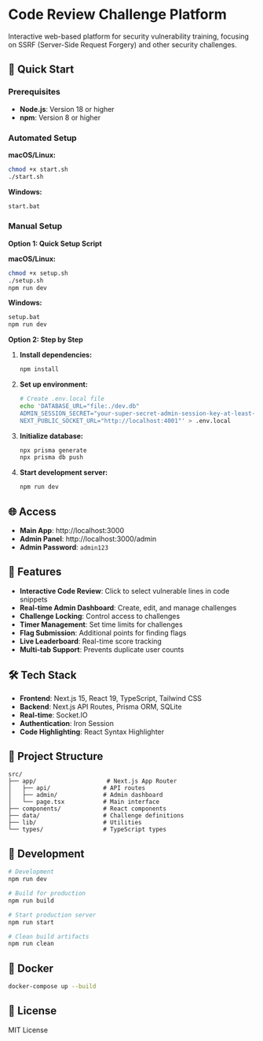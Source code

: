 # Code Review Challenge Platform

Interactive web-based platform for security vulnerability training, focusing on SSRF (Server-Side Request Forgery) and other security challenges.

## 🚀 Quick Start

### Prerequisites
- **Node.js**: Version 18 or higher
- **npm**: Version 8 or higher

### Automated Setup

**macOS/Linux:**
```bash
chmod +x start.sh
./start.sh
```

**Windows:**
```bash
start.bat
```

### Manual Setup

**Option 1: Quick Setup Script**

**macOS/Linux:**
```bash
chmod +x setup.sh
./setup.sh
npm run dev
```

**Windows:**
```bash
setup.bat
npm run dev
```

**Option 2: Step by Step**
1. **Install dependencies:**
   ```bash
   npm install
   ```

2. **Set up environment:**
   ```bash
   # Create .env.local file
   echo 'DATABASE_URL="file:./dev.db"
   ADMIN_SESSION_SECRET="your-super-secret-admin-session-key-at-least-32-chars"
   NEXT_PUBLIC_SOCKET_URL="http://localhost:4001"' > .env.local
   ```

3. **Initialize database:**
   ```bash
   npx prisma generate
   npx prisma db push
   ```

4. **Start development server:**
   ```bash
   npm run dev
   ```

## 🌐 Access

- **Main App**: http://localhost:3000
- **Admin Panel**: http://localhost:3000/admin
- **Admin Password**: `admin123`

## 🎯 Features

- **Interactive Code Review**: Click to select vulnerable lines in code snippets
- **Real-time Admin Dashboard**: Create, edit, and manage challenges
- **Challenge Locking**: Control access to challenges
- **Timer Management**: Set time limits for challenges
- **Flag Submission**: Additional points for finding flags
- **Live Leaderboard**: Real-time score tracking
- **Multi-tab Support**: Prevents duplicate user counts

## 🛠️ Tech Stack

- **Frontend**: Next.js 15, React 19, TypeScript, Tailwind CSS
- **Backend**: Next.js API Routes, Prisma ORM, SQLite
- **Real-time**: Socket.IO
- **Authentication**: Iron Session
- **Code Highlighting**: React Syntax Highlighter

## 📁 Project Structure

```
src/
├── app/                    # Next.js App Router
│   ├── api/               # API routes
│   ├── admin/             # Admin dashboard
│   └── page.tsx           # Main interface
├── components/            # React components
├── data/                  # Challenge definitions
├── lib/                   # Utilities
└── types/                 # TypeScript types
```

## 🔧 Development

```bash
# Development
npm run dev

# Build for production
npm run build

# Start production server
npm run start

# Clean build artifacts
npm run clean
```

## 🐳 Docker

```bash
docker-compose up --build
```

## 📝 License

MIT License
